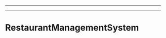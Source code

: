 ----------------------------------------
----------------------------------------------------------------------------------------------------
# RestaurantManagementSystem
